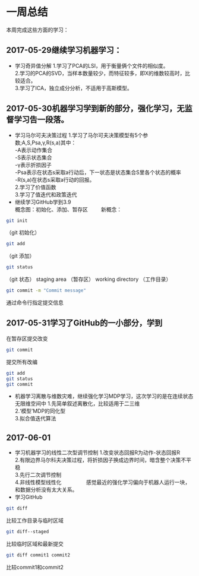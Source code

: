 # 一周总结
本周完成这些方面的学习：
## 2017-05-29继续学习机器学习：
* 学习奇异值分解
1.学习了PCA的LSI，用于衡量俩个文件的相似度。         
2.学习的PCA的SVD，当样本数量较少，而特征较多，即X的维数较高时，比较适合。     
3.学习了ICA，独立成分分析，不适用于高斯模型。
## 2017-05-30机器学习学到新的部分，强化学习，无监督学习告一段落。
* 学习马尔可夫决策过程
1.学习了马尔可夫决策模型有5个参数;A,S,Psa,γ,R(s,a)其中：                         
-A表示动作集合                     
-S表示状态集合                    
-γ表示折损因子                           
-Psa表示在状态s采取a行动后，下一状态是状态集合S里各个状态的概率                  
-R(s,a)在状态s采取a行动的回报。                        
2.学习了价值函数          
3.学习了值迭代和政策迭代  
* 继续学习GitHub学到3.9               
概念图：初始化、添加、暂存区                       
新概念：                                 
```bash
git init
```
（git 初始化）
```bash
git add 
```
（git 添加）
```bash
git status
```
 （git 状态）
staging area （暂存区）
working directory （工作目录）   
```bash
git commit -m "Commit message"
```
通过命令行指定提交信息
## 2017-05-31学习了GitHub的一小部分，学到     
在暂存区提交改变
```bash
git commit
```
提交所有改编
```bash
git add
git status
git commit
```
* 机器学习离散与维数灾难，继续强化学习MDP学习，这次学习的是在连续状态无限维空间中
1.先简单叙述离散化，比较适用于二三维      
2.‘模型’MDP的同化型      
3.拟合值迭代算法      
## 2017-06-01
* 学习机器学习的线性二次型调节控制
1.改变状态回报R为动作-状态回报R      
2.有限边界马尔科夫决策过程，将折损因子换成边界时间，暗含整个决策不平稳        
3.先行二次调节控制                     
4.非线性模型线性化                 
感觉最近的强化学习偏向于机器人运行一块，和数据分析没有太大关系。    
* 学习GitHub
```bash
git diff
```
比较工作目录与临时区域
```bash
git diff--staged
```
比较临时区域和最新提交
```bash
git diff commit1 commit2
```
比较commit1和commit2
